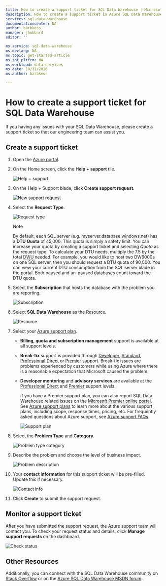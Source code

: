 ```yaml
---
title: How to create a support ticket for SQL Data Warehouse | Microsoft Docs
description: How to create a support ticket in Azure SQL Data Warehouse.
services: sql-data-warehouse
documentationcenter: NA
author: barbkess
manager: jhubbard
editor: ''

ms.service: sql-data-warehouse
ms.devlang: NA
ms.topic: get-started-article
ms.tgt_pltfrm: NA
ms.workload: data-services
ms.date: 10/31/2016
ms.author: barbkess

---
```

# How to create a support ticket for SQL Data Warehouse
If you having any issues with your SQL Data Warehouse, please create a support ticket so that our engineering team can assist you.

## Create a support ticket
1. Open the [Azure portal][Azure portal].
2. On the Home screen, click the **Help + support** tile.
   
    ![Help + support](./media/sql-data-warehouse-get-started-create-support-ticket/help-support.png)
3. On the Help + Support blade, click **Create support request**.
   
    ![New support request](./media/sql-data-warehouse-get-started-create-support-ticket/create-support-request.png)
   
    <a name="request-quota-change"></a> 
4. Select the **Request Type**.
   
    ![Request type](./media/sql-data-warehouse-get-started-create-support-ticket/request-type.png)
   
   > [!NOTE]
   > By default, each SQL server (e.g. myserver.database.windows.net) has a **DTU Quota** of 45,000. This quota is simply a safety limit. You can increase your quota by creating a support ticket and selecting *Quota* as the request type. To calculate your DTU needs, multiply the 7.5 by the total [DWU][DWU] needed. For example, you would like to host two DW6000s on one SQL server, then you should request a DTU quota of 90,000.  You can view your current DTU consumption from the SQL server blade in the portal. Both paused and un-paused databases count toward the DTU quota. 
   > 
   > 
5. Select the **Subscription** that hosts the database with the problem you are reporting.
   
    ![Subscription](./media/sql-data-warehouse-get-started-create-support-ticket/subscription.png)
6. Select **SQL Data Warehouse** as the Resource.
   
    ![Resource](./media/sql-data-warehouse-get-started-create-support-ticket/resource.png)
7. Select your [Azure support plan][Azure support plan].
   
   * **Billing, quota and subscription management** support is available at all support levels.
   * **Break-fix** support is provided through [Developer][Developer], [Standard][Standard], [Professional Direct][Professional Direct] or [Premier][Premier] support. Break-fix issues are problems experienced by customers while using Azure where there is a reasonable expectation that Microsoft caused the problem.
   * **Developer mentoring** and **advisory services** are available at the [Professional Direct][Professional Direct] and [Premier][Premier] support levels. 
     
     If you have a Premier support plan, you can also report SQL Data Warehouse related issues on the [Microsoft Premier online portal][Microsoft Premier online portal].  See [Azure support plans][Azure support plan] to learn more about the various support plans, including scope, response times, pricing, etc.  For frequently asked questions about Azure support, see [Azure support FAQs][Azure support FAQs].  
     
     ![Support plan](./media/sql-data-warehouse-get-started-create-support-ticket/support-plan.png)
8. Select the **Problem Type** and **Category**.
   
    ![Problem type category](./media/sql-data-warehouse-get-started-create-support-ticket/problem-type-category.png)
9. Describe the problem and choose the level of business impact.
   
    ![Problem description](./media/sql-data-warehouse-get-started-create-support-ticket/problem-description.png)
10. Your **contact information** for this support ticket will be pre-filled. Update this if necessary.
    
    ![Contact info](./media/sql-data-warehouse-get-started-create-support-ticket/contact-info.png)
11. Click **Create** to submit the support request.

## Monitor a support ticket
After you have submitted the support request, the Azure support team will contact you. To check your request status and details, click **Manage support requests** on the dashboard.

![Check status](./media/sql-data-warehouse-get-started-create-support-ticket/check-status.png)

## Other Resources
Additionally, you can connect with the SQL Data Warehouse community on [Stack Overflow][Stack Overflow] or on the [Azure SQL Data Warehouse MSDN forum][Azure SQL Data Warehouse MSDN forum].

<!--Image references--> 

<!--Article references--> 
[DWU]: ./sql-data-warehouse-overview-what-is.md#data-warehouse-units

<!--MSDN references--> 

<!--Other web references--> 
[Azure portal]: https://portal.azure.com/
[Azure support plan]: https://azure.microsoft.com/support/plans/?WT.mc_id=Support_Plan_510979/  
[Developer]: https://azure.microsoft.com/support/plans/developer/  
[Standard]: https://azure.microsoft.com/support/plans/standard/  
[Professional Direct]: https://azure.microsoft.com/support/plans/prodirect/  
[Premier]: https://azure.microsoft.com/support/plans/premier/  
[Azure support FAQs]: https://azure.microsoft.com/support/faq/
[Microsoft Premier online portal]: https://premier.microsoft.com/
[Stack Overflow]: https://stackoverflow.com/questions/tagged/azure-sqldw/
[Azure SQL Data Warehouse MSDN forum]: https://social.msdn.microsoft.com/Forums/home?forum=AzureSQLDataWarehouse/

